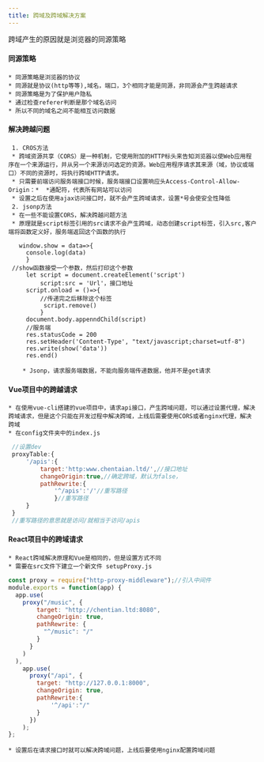 ```yaml
---
title: 跨域及跨域解决方案
---
```

跨域产生的原因就是浏览器的同源策略
#### 同源策略
    * 同源策略是浏览器的协议
    * 同源就是协议(http等等),域名，端口，3个相同才能是同源，非同源会产生跨越请求
    * 同源策略是为了保护用户隐私
    * 通过检查referer判断是那个域名访问
    * 所以不同的域名之间不能相互访问数据
#### 解决跨越问题
     1. CROS方法
     * 跨域资源共享（CORS）是一种机制，它使用附加的HTTP标头来告知浏览器以使Web应用程序在一个来源运行，并从另一个来源访问选定的资源。Web应用程序请求其来源（域，协议或端口）不同的资源时，将执行跨域HTTP请求。
     * 只需要前端访问服务端接口时候，服务端接口设置响应头Access-Control-Allow-Origin：*  *通配符，代表所有网站可以访问
     * 设置之后在使用ajax访问接口时，就不会产生跨域请求，设置*号会使安全性降低
     2. jsonp方法
     * 在一些不能设置CORS，解决跨越问题方法
     * 原理就是script标签引用的src请求不会产生跨域，动态创建script标签，引入src,客户端将函数定义好，服务端返回这个函数的执行
   ```javascritp
      window.show = data=>{
        console.log(data)
        }
    //show函数接受一个参数，然后打印这个参数
        let script = document.createElement('script')
            script:src = 'Url'，接口地址
        script.onload = ()=>{
            //传递完之后移除这个标签
             script.remove()        
            }
        document.body.appenndChild(script)
        //服务端
        res.statusCode = 200
        res.setHeader('Content-Type', "text/javascript;charset=utf-8")
        res.write(show('data'))
        res.end()
   ```
        * Jsonp，请求服务端数据，不能向服务端传递数据，他并不是get请求
        
#### Vue项目中的跨越请求
    * 在使用vue-cli搭建的vue项目中，请求api接口，产生跨域问题，可以通过设置代理，解决跨域请求，但是这个只能在开发过程中解决跨域，上线后需要使用CORS或者nginx代理，解决跨域
    * 在config文件夹中的index.js
   ```javascript
    //设置dev
    proxyTable:{
        '/apis':{
            target:'http:www.chentaian.ltd/',//接口地址
            changeOrigin:true,//确定跨域，默认为false，
            pathRewrite:{
                '^/apis':'/'//重写路径
                }//重写路径    
        }   
    }    
    //重写路径的意思就是访问/就相当于访问/apis
   ```
#### React项目中的跨域请求
    * React跨域解决原理和Vue是相同的，但是设置方式不同
    * 需要在src文件下建立一个新文件 setupProxy.js
```javascript
const proxy = require("http-proxy-middleware");//引入中间件
module.exports = function(app) {
  app.use(
    proxy("/music", {
        target: "http://chentian.ltd:8080",
        changeOrigin: true,
        pathRewrite: {
          "^/music": "/"
        }
      }
    )
  ),
    app.use(
      proxy("/api", {
        target: "http://127.0.0.1:8000",
        changeOrigin: true,
		pathRewrite:{
			'^/api':"/"
		}
      })
    );
};
```
    * 设置后在请求接口时就可以解决跨域问题，上线后要使用nginx配置跨域问题